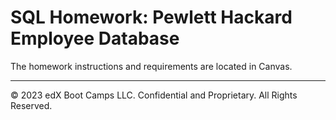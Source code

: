 # SQL Homework: Pewlett Hackard Employee Database

The homework instructions and requirements are located in Canvas.

- - -

© 2023 edX Boot Camps LLC. Confidential and Proprietary. All Rights Reserved.
